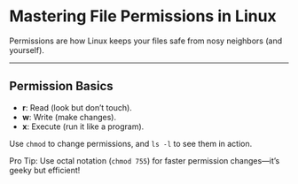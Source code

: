 # Mastering File Permissions in Linux

Permissions are how Linux keeps your files safe from nosy neighbors (and yourself).

---

## Permission Basics

- **r**: Read (look but don’t touch).
- **w**: Write (make changes).
- **x**: Execute (run it like a program).

Use `chmod` to change permissions, and `ls -l` to see them in action.

Pro Tip: Use octal notation (`chmod 755`) for faster permission changes—it’s geeky but efficient!
